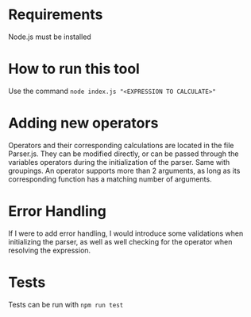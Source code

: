 # Requirements

Node.js must be installed

# How to run this tool

Use the command `node index.js "<EXPRESSION TO CALCULATE>"`

# Adding new operators

Operators and their corresponding calculations are located in the file Parser.js. They can be modified directly, or can be passed through the variables operators during the initialization of the parser. Same with groupings.
An operator supports more than 2 arguments, as long as its corresponding function has a matching number of arguments.

# Error Handling

If I were to add error handling, I would introduce some validations when initializing the parser, as well as well checking for the operator when resolving the expression.

# Tests

Tests can be run with `npm run test`
